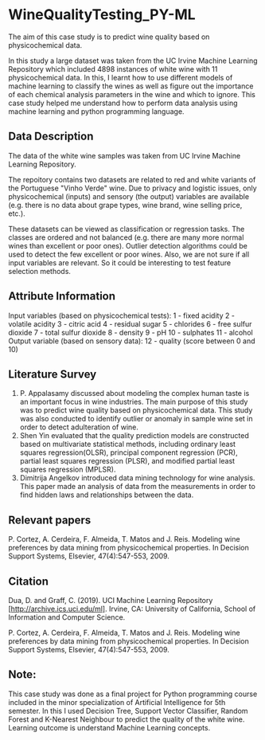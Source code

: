 # WineQualityTesting_PY-ML
The aim of this case study is to predict wine quality based on physicochemical data.

In this study a large dataset was taken from the UC Irvine Machine Learning Repository which included 4898 instances of white wine with 11 physicochemical data.
In this, I learnt how to use different models of machine learning to classify the wines as well as figure out the importance of each chemical analysis parameters in the wine and which to ignore.
This case study helped me understand how to perform data analysis using machine learning and python programming language.


## Data Description
The data of the white wine samples was taken from UC Irvine Machine Learning Repository.

The repoitory contains two datasets are related to red and white variants of the Portuguese "Vinho Verde" wine. Due to privacy and logistic issues, only physicochemical (inputs) and sensory (the output) variables are available (e.g. there is no data about grape types, wine brand, wine selling price, etc.).

These datasets can be viewed as classification or regression tasks. The classes are ordered and not balanced (e.g. there are many more normal wines than excellent or poor ones). Outlier detection algorithms could be used to detect the few excellent or poor wines. Also, we are not sure if all input variables are relevant. So it could be interesting to test feature selection methods.


## Attribute Information
Input variables (based on physicochemical tests):
1 - fixed acidity
2 - volatile acidity
3 - citric acid
4 - residual sugar
5 - chlorides
6 - free sulfur dioxide
7 - total sulfur dioxide
8 - density
9 - pH
10 - sulphates
11 - alcohol
Output variable (based on sensory data):
12 - quality (score between 0 and 10)


## Literature Survey
1. P. Appalasamy discussed about modeling the complex human taste is an important focus in wine industries. The main purpose of this study was to predict wine quality based on physicochemical data. This study was also conducted to identify outlier or anomaly in sample wine set in order to detect adulteration of wine.
2. Shen Yin evaluated that the quality prediction models are constructed based on multivariate statistical methods, including ordinary least squares regression(OLSR), principal component regression (PCR), partial least squares regression (PLSR), and modified partial least squares regression (MPLSR).
3. Dimitrija Angelkov introduced data mining technology for wine analysis. This paper made an analysis of data from the measurements in order to find hidden laws and relationships between the data. 


## Relevant papers
P. Cortez, A. Cerdeira, F. Almeida, T. Matos and J. Reis. Modeling wine preferences by data mining from physicochemical properties.
In Decision Support Systems, Elsevier, 47(4):547-553, 2009.


## Citation

Dua, D. and Graff, C. (2019). UCI Machine Learning Repository [http://archive.ics.uci.edu/ml]. Irvine, CA: University of California, School of Information and Computer Science.

P. Cortez, A. Cerdeira, F. Almeida, T. Matos and J. Reis.
Modeling wine preferences by data mining from physicochemical properties. In Decision Support Systems, Elsevier, 47(4):547-553, 2009.



## Note:

This case study was done as a final project for Python programming course included in the minor specialization of Artificial Intelligence for 5th semester.
In this I used Decision Tree, Support Vector Classifier, Random Forest and K-Nearest Neighbour to predict the quality of the white wine.
Learning outcome is understand Machine Learning concepts.

